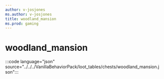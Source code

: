 ```yaml
---
author: v-josjones
ms.author: v-josjones
title: woodland_mansion
ms.prod: gaming
---
```


# woodland_mansion

:::code language="json" source="../../../VanillaBehaviorPack/loot_tables/chests/woodland_mansion.json":::
